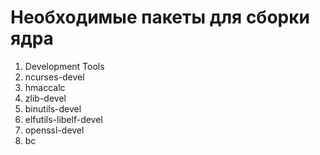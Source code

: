 # Необходимые пакеты для сборки ядра

1. Development Tools
1. ncurses-devel
1. hmaccalc
1. zlib-devel
1. binutils-devel
1. elfutils-libelf-devel
1. openssl-devel 
1. bc